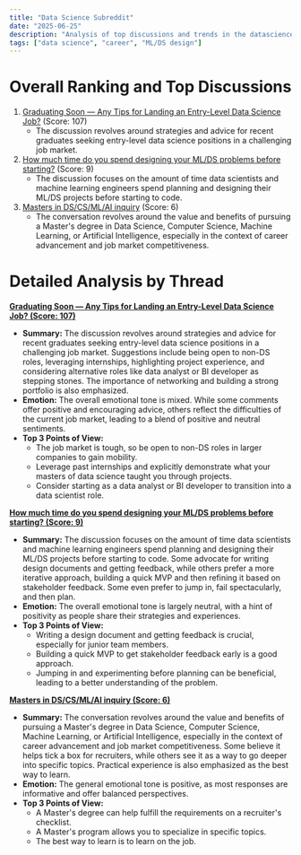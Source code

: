 ```yaml
---
title: "Data Science Subreddit"
date: "2025-06-25"
description: "Analysis of top discussions and trends in the datascience subreddit"
tags: ["data science", "career", "ML/DS design"]
---
```


# Overall Ranking and Top Discussions
1.  [Graduating Soon — Any Tips for Landing an Entry-Level Data Science Job?](https://www.reddit.com/r/datascience/comments/1ljsd1j/graduating_soon_any_tips_for_landing_an/) (Score: 107)
    * The discussion revolves around strategies and advice for recent graduates seeking entry-level data science positions in a challenging job market.
2.  [How much time do you spend designing your ML/DS problems before starting?](https://www.reddit.com/r/datascience/comments/1ljp64t/how_much_time_do_you_spend_designing_your_mlds/) (Score: 9)
    * The discussion focuses on the amount of time data scientists and machine learning engineers spend planning and designing their ML/DS projects before starting to code.
3.  [Masters in DS/CS/ML/AI inquiry](https://www.reddit.com/r/datascience/comments/1ljs8wq/masters_in_dscsmlai_inquiry/) (Score: 6)
    * The conversation revolves around the value and benefits of pursuing a Master's degree in Data Science, Computer Science, Machine Learning, or Artificial Intelligence, especially in the context of career advancement and job market competitiveness.

# Detailed Analysis by Thread
**[Graduating Soon — Any Tips for Landing an Entry-Level Data Science Job? (Score: 107)](https://www.reddit.com/r/datascience/comments/1ljsd1j/graduating_soon_any_tips_for_landing_an/)**
*  **Summary:**  The discussion revolves around strategies and advice for recent graduates seeking entry-level data science positions in a challenging job market. Suggestions include being open to non-DS roles, leveraging internships, highlighting project experience, and considering alternative roles like data analyst or BI developer as stepping stones. The importance of networking and building a strong portfolio is also emphasized.
*  **Emotion:** The overall emotional tone is mixed. While some comments offer positive and encouraging advice, others reflect the difficulties of the current job market, leading to a blend of positive and neutral sentiments.
*  **Top 3 Points of View:**
    *  The job market is tough, so be open to non-DS roles in larger companies to gain mobility.
    *  Leverage past internships and explicitly demonstrate what your masters of data science taught you through projects.
    *  Consider starting as a data analyst or BI developer to transition into a data scientist role.

**[How much time do you spend designing your ML/DS problems before starting? (Score: 9)](https://www.reddit.com/r/datascience/comments/1ljp64t/how_much_time_do_you_spend_designing_your_mlds/)**
*  **Summary:**  The discussion focuses on the amount of time data scientists and machine learning engineers spend planning and designing their ML/DS projects before starting to code. Some advocate for writing design documents and getting feedback, while others prefer a more iterative approach, building a quick MVP and then refining it based on stakeholder feedback. Some even prefer to jump in, fail spectacularly, and then plan.
*  **Emotion:** The overall emotional tone is largely neutral, with a hint of positivity as people share their strategies and experiences.
*  **Top 3 Points of View:**
    *  Writing a design document and getting feedback is crucial, especially for junior team members.
    *  Building a quick MVP to get stakeholder feedback early is a good approach.
    *  Jumping in and experimenting before planning can be beneficial, leading to a better understanding of the problem.

**[Masters in DS/CS/ML/AI inquiry (Score: 6)](https://www.reddit.com/r/datascience/comments/1ljs8wq/masters_in_dscsmlai_inquiry/)**
*  **Summary:**  The conversation revolves around the value and benefits of pursuing a Master's degree in Data Science, Computer Science, Machine Learning, or Artificial Intelligence, especially in the context of career advancement and job market competitiveness. Some believe it helps tick a box for recruiters, while others see it as a way to go deeper into specific topics. Practical experience is also emphasized as the best way to learn.
*  **Emotion:** The general emotional tone is positive, as most responses are informative and offer balanced perspectives.
*  **Top 3 Points of View:**
    *  A Master's degree can help fulfill the requirements on a recruiter's checklist.
    *  A Master's program allows you to specialize in specific topics.
    *  The best way to learn is to learn on the job.
